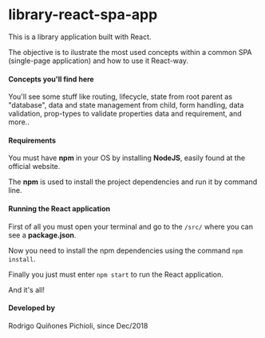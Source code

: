 # library-react-spa-app

This is a library application built with React. 

The objective is to ilustrate the most used concepts within a common SPA (single-page application) and how to use it React-way.

#### Concepts you'll find here
You'll see some stuff like routing, lifecycle, state from root parent as "database", data and state management from child, form handling, data validation, prop-types to validate properties data and requirement, and more..

#### Requirements
You must have **npm** in your OS by installing **NodeJS**, easily found at the official website.

The **npm** is used to install the project dependencies and run it by command line.

#### Running the React application
First of all you must open your terminal and go to the ```/src/``` where you can see a **package.json**. 

Now you need to install the npm dependencies using the command ```npm install```.

Finally you just must enter ```npm start``` to run the React application.

And it's all!

#### Developed by
Rodrigo Quiñones Pichioli, since Dec/2018
